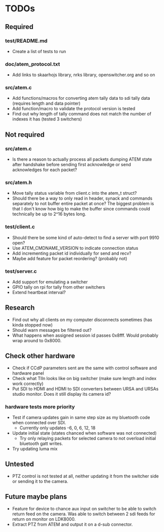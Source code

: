 # TODOs

## Required

### test/README.md
* Create a list of tests to run

### doc/atem_protocol.txt
* Add links to skaarhojs library, nrks library, openswitcher.org and so on

### src/atem.c
* Add functions/macros for converting atem tally data to sdi tally data (requires length and data pointer)
* Add function/macro to validate the protocol version is tested
* Find out why length of tally command does not match the number of indexes it has (tested 3 switchers)



## Not required

### src/atem.c
* Is there a reason to actually process all packets dumping ATEM state after handshake before sending first acknowledge or send acknowledges for each packet?

### src/atem.h
* Move tally status variable from client.c into the atem_t struct?
* Should there be a way to only read in header, synack and commands separately to not buffer entire packet at once? The biggest problem is that I don't know how big to make the buffer since commands could technically be up to 2^16 bytes long.

### test/client.c
* Should there be some kind of auto-detect to find a server with port 9910 open?
* Use ATEM_CMDNAME_VERSION to indicate connection status
* Add incrementing packet id individually for send and recv?
* Maybe add feature for packet reordering? (probably not)

### test/server.c
* Add support for emulating a switcher
* GPIO tally on rpi for tally from other switchers
* Extend heartbeat interval?



## Research
* Find out why all clients on my computer disconnects sometimes (has kinda stopped now)
* Should warn messages be filtered out?
* What happens when assigned session id passes 0x8fff. Would probably wrap around to 0x8000.



## Check other hardware
* Check if CCdP parameters sent are the same with control software and hardware panel
* Check what TlIn looks like on big switcher (make sure length and index work correctly)
* Put SDI to HDMI and HDMI to SDI converters between URSA and URSAs studio monitor. Does it still display its camera id?

### hardware tests more priority
* Test if camera updates gain in same step size as my bluetooth code when connected over SDI.
	* Currently only updates -6, 0, 6, 12, 18
* Update initial state (states chanced when software was not connected)
	* Try only relaying packets for selected camera to not overload initial bluetooth gatt writes.
* Try updating luma mix



## Untested
* PTZ control is not tested at all, neither updating it from the switcher side or sending it to the camera.



## Future maybe plans
* Feature for device to chance aux input on switcher to be able to switch return feed on the camera. Was able to switch between 2 sdi feeds for return on monitor on LDK8000.
* Extract PTZ from ATEM and output it on a d-sub connector.
